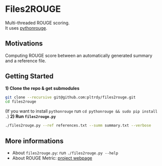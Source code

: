 # Files2ROUGE
Multi-threaded ROUGE scoring.   
It uses [pythonrouge](https://github.com/pltrdy/pythonrouge).   

## Motivations
Computing ROUGE score between an automatically generated summary and a reference file.

## Getting Started
**1) Clone the repo & get submodules**
```bash
git clone --recursive git@github.com:pltrdy/files2rouge.git     
cd files2rouge
```
(If you want to install `pythonrouge` run `cd pythonrouge && sudo pip install .`)
**2) Run `files2rouge.py`** 
```bash
./files2rouge.py --ref references.txt --summ summary.txt --verbose
```

## More informations
* About `files2rouge.py`: run `./files2rouge.py --help`
* About ROUGE Metric: [project webpage](http://www.berouge.com/Pages/default.aspx)
